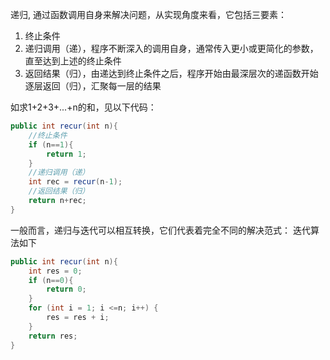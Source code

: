 递归, 通过函数调用自身来解决问题，从实现角度来看，它包括三要素：
1. 终止条件
2. 递归调用（递），程序不断深入的调用自身，通常传入更小或更简化的参数，直至达到上述的终止条件
3. 返回结果（归），由递达到终止条件之后，程序开始由最深层次的递函数开始逐层返回（归），汇聚每一层的结果

如求1+2+3+...+n的和，见以下代码：
```java
public int recur(int n){
    //终止条件
    if (n==1){
        return 1;
    }
    //递归调用（递）
    int rec = recur(n-1);
    //返回结果（归）
    return n+rec;
}
```

一般而言，递归与迭代可以相互转换，它们代表着完全不同的解决范式： 迭代算法如下
```java
public int recur(int n){
    int res = 0;
    if (n==0){
        return 0;
    }
    for (int i = 1; i <=n; i++) {
        res = res + i;
    }
    return res;
}
```